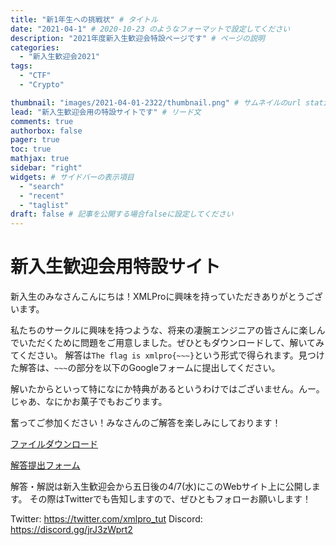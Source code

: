 ```yaml
---
title: "新1年生への挑戦状" # タイトル
date: "2021-04-1" # 2020-10-23 のようなフォーマットで設定してください
description: "2021年度新入生歓迎会特設ページです" # ページの説明
categories:
  - "新入生歓迎会2021"
tags:
  - "CTF"
  - "Crypto"

thumbnail: "images/2021-04-01-2322/thumbnail.png" # サムネイルのurl staticからの相対パスを指定してください
lead: "新入生歓迎会用の特設サイトです" # リード文
comments: true
authorbox: false
pager: true
toc: true
mathjax: true
sidebar: "right"
widgets: # サイドバーの表示項目
  - "search"
  - "recent"
  - "taglist"
draft: false # 記事を公開する場合falseに設定してください
---
```


# 新入生歓迎会用特設サイト

新入生のみなさんこんにちは！XMLProに興味を持っていただきありがとうございます。

私たちのサークルに興味を持つような、将来の凄腕エンジニアの皆さんに楽しんでいただくために問題をご用意しました。ぜひともダウンロードして、解いてみてください。
解答は`The flag is xmlpro{~~~}`という形式で得られます。見つけた解答は、`~~~`の部分を以下のGoogleフォームに提出してください。

解いたからといって特になにか特典があるというわけではございません。んー。じゃあ、なにかお菓子でもおごります。

奮ってご参加ください！みなさんのご解答を楽しみにしております！

[ファイルダウンロード](./crypted.zip)

[解答提出フォーム](https://docs.google.com/forms/d/e/1FAIpQLScuwfWfUawpbp-2O3XZslW1CwPj8Xbi3RekqZeE6fdIxsIc5A/viewform)

解答・解説は新入生歓迎会から五日後の4/7(水)にこのWebサイト上に公開します。
その際はTwitterでも告知しますので、ぜひともフォローお願いします！

Twitter: https://twitter.com/xmlpro_tut
Discord: https://discord.gg/jrJ3zWprt2